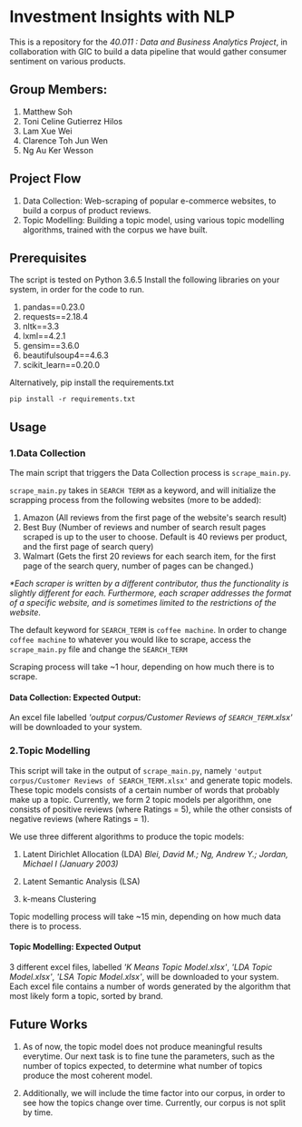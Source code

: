 # Investment Insights with NLP
 
 This is a repository for the <i>40.011 : Data and Business Analytics Project</i>, in collaboration with GIC to build a data pipeline that would gather consumer sentiment on various products. 

## Group Members:
1. Matthew Soh
2. Toni Celine Gutierrez Hilos
3. Lam Xue Wei
4. Clarence Toh Jun Wen
5. Ng Au Ker Wesson

## Project Flow

1. Data Collection: Web-scraping of popular e-commerce websites, to build a corpus of product reviews. 
2. Topic Modelling: Building a topic model, using various topic modelling algorithms, trained with the corpus we have built.

## Prerequisites

The script is tested on Python 3.6.5 
Install the following libraries on your system, in order for the code to run. 

1. pandas==0.23.0
2. requests==2.18.4
3. nltk==3.3
4. lxml==4.2.1
5. gensim==3.6.0
6. beautifulsoup4==4.6.3
7. scikit_learn==0.20.0

Alternatively, pip install the requirements.txt
```
pip install -r requirements.txt
```

## Usage

### 1.Data Collection

The main script that triggers the Data Collection process is ```scrape_main.py```. 

```scrape_main.py``` takes in ```SEARCH TERM``` as a keyword, and will initialize the scrapping process from the following websites (more to be added):

1. Amazon (All reviews from the first page of the website's search result)
2. Best Buy (Number of reviews and number of search result pages scraped is up to the user to choose. Default is 40 reviews per product, and the first page of search query)
3. Walmart (Gets the first 20 reviews for each search item, for the first page of the search query, number of pages can be changed.)

<i> *Each scraper is written by a different contributor, thus the functionality is slightly different for each. Furthermore, each scraper addresses the format of a specific website, and is sometimes limited to the restrictions of the website. </i>

The default keyword for ```SEARCH_TERM``` is ```coffee machine```. 
In order to change ```coffee machine``` to whatever you would like to scrape, access the ```scrape_main.py``` file and change the ```SEARCH_TERM```

Scraping process will take ~1 hour, depending on how much there is to scrape.

#### Data Collection: Expected Output:

An excel file labelled <i>'output corpus/Customer Reviews of ```SEARCH_TERM```.xlsx'</i> will be downloaded to your system.

### 2.Topic Modelling

This script will take in the output of ```scrape_main.py```, namely ```'output corpus/Customer Reviews of SEARCH_TERM.xlsx'``` and generate topic models. 
These topic models consists of a certain number of words that probably make up a topic. Currently, we form 2 topic models per algorithm, one consists of positive reviews (where Ratings = 5), while the other consists of negative reviews (where Ratings = 1).

We use three different algorithms to produce the topic models:

1. Latent Dirichlet Allocation (LDA) <i>Blei, David M.; Ng, Andrew Y.; Jordan, Michael I (January 2003)</i>

2. Latent Semantic Analysis (LSA)

3. k-means Clustering

Topic modelling process will take ~15 min, depending on how much data there is to process.

#### Topic Modelling: Expected Output

3 different excel files, labelled <i>'K Means Topic Model.xlsx'</i>, <i>'LDA Topic Model.xlsx'</i>, <i>'LSA Topic Model.xlsx'</i>, will be downloaded to your system. Each excel file contains a number of words generated by the algorithm that most likely form a topic, sorted by brand.

## Future Works

1. As of now, the topic model does not produce meaningful results everytime. Our next task is to fine tune the parameters, such as the number of topics expected, to determine what number of topics produce the most coherent model.

2. Additionally, we will include the time factor into our corpus, in order to see how the topics change over time. Currently, our corpus is not split by time.